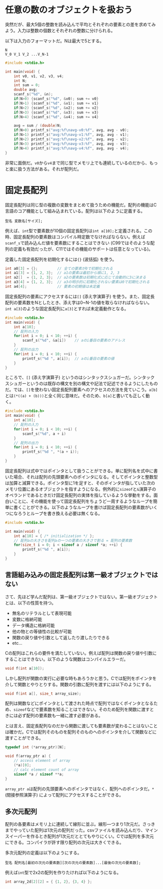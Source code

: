 # 任意の数のオブジェクトを扱おう

突然だが、最大5個の整数を読み込んで平均とそれぞれの要素との差を求めてみよう。入力は整数の個数とそれぞれの整数に分けられる。

以下は入力のフォーマットだ。Nは最大で5とする。

```
N
V_0 V_1 V_2 ...V_N-1
```

```c
#include <stdio.h>

int main(void) {
    int v0, v1, v2, v3, v4;
    int N;
    int sum = 0;
    double avg;
    scanf_s("%d", &n);
    if(N>0) {scanf_s("%d", &v0); sum += v0}
    if(N>1) {scanf_s("%d", &v1); sum += v1}
    if(N>2) {scanf_s("%d", &v2); sum += v2}
    if(N>3) {scanf_s("%d", &v3); sum += v3}
    if(N>4) {scanf_s("%d", &v4); sum += v4}

    avg = sum / (double)N;
    if(N>0) printf_s("avg:%f\navg-v0:%f", avg, avg - v0);
    if(N>1) printf_s("avg:%f\navg-v1:%f", avg, avg - v1);
    if(N>2) printf_s("avg:%f\navg-v2:%f", avg, avg - v2);
    if(N>3) printf_s("avg:%f\navg-v3:%f", avg, avg - v3);
    if(N>4) printf_s("avg:%f\navg-v4:%f", avg, avg - v4);
}
```

非常に面倒だ。`v0`から`v4`まで同じ型でメモリ上でも連続しているのだから、もっと楽に扱う方法がある。それが配列だ。

# 固定長配列

固定長配列は同じ型の複数の変数をまとめて扱うための機能だ。配列の機能はC言語のコア機能として組み込まれている。配列は以下のように定義する。

```
型名 変数名[サイズ];
```

例えば、`int`型で要素数が10個の固定長配列は`int a[10];`と定義される。この時、固定長配列の要素数はコンパイル時定数でなければならない。例えば`scanf_s`で読み込んだ値を要素数にすることはできない (C99ではそのような配列の定義も有効だったが、C11ではその機能のサポートは任意となっている)。

定義した固定長配列を初期化するには`{}` (波括弧) を使う。

```c
int a0[3] = {};         // 全ての要素が0で初期化される
int a1[3] = {1, 2, 3};  // a1の要素は最初から順に1, 2, 3
int a2[]  = {1, 2, 3};  // a2の要素数は初期化式に応じて自動的に3に決まる
int a3[4] = {1, 2, 3};  // a3の明示的に初期化されない要素は0で初期化される
int a4[4];              // 要素の初期値は未定義
```

固定長配列の要素にアクセスするには`[]` (添え字演算子) を使う。また、固定長配列の要素数をNとしたとき、添え字は0~N-1の値を取らなければならない。`int a[3]`のような固定長配列に`a[3]`とすれば未定義動作となる。

```c
#include <stdio.h>
int main(void) {
    int a[10];
    // 配列の入力
    for(int i = 0; i < 10; ++i) {
        scanf_s("%d", &a[i])    // aのi番目の要素のアドレス
    }
    // 配列の出力
    for(int i = 0; i < 10; ++i) {
        printf_s("%d ", a[i]);  // aのi番目の要素の値
    }
}
```

ところで、`[]` (添え字演算子) というのはシンタックスシュガーだ。シンタックスシュガーというのは既存の構文を別の構文や記法で記述できるようにしたものだ。では、`[]`を使わない固定長配列要素へのアクセスの方法を見ていこう。`a[b]`とは`(*((a) + (b)))`と全く同じ意味だ。そのため、`b[a]`と書いても正しく動く。

```c
#include <stdio.h>
int main(void) {
    int a[10];
    // 配列の入力
    for(int i = 0; i < 10; ++i) {
        scanf_s("%d", a + i)
    }
    // 配列の出力
    for(int i = 0; i < 10; ++i) {
        printf_s("%d ", *(a + i));
    }
}
```

固定長配列は式中ではポインタとして扱うことができる。単に配列名を式中に書いた場合、それは配列の先頭要素へのポインタになる。そしてポインタと整数型は加算と減算できる。ポインタ型に1を足すと、そのポインタが指していた次のメモリ位置にあるオブジェクトを指すようになる。例外的に`sizeof`と`&`演算子のオペランドであるときだけ固定長配列の実体を指しているような挙動をする。面白いことに、その機能を使って固定長配列をちょうど一周するようなループを簡単に書くことができる。以下のようなループを書けば固定長配列の要素数がいくつになろうとループを書き換える必要は無くなる。

```c
#include <stdio.h>

int main(void) {
    int a[10] = { /* initialization */ };
    // 配列aの大きさを配列aの一つの要素の大きさで割る = 配列の要素数
    for(size_t i = 0; i < sizeof a / sizeof *a; ++i) {
        printf_s("%d ", a[i]);
    }
}

```

## 言語組み込みの固定長配列は第一級オブジェクトではない

さて、先ほど学んだ配列は、第一級オブジェクトではない。第一級オブジェクトとは、以下の性質を持つ。

- 無名のリテラルとして表現可能
- 変数に格納可能
- データ構造に格納可能
- 他の物との等値性の比較が可能
- 関数の戻り値や引数として返したり渡したりできる
- etc...

Cの配列はこれらの要件を満たしていない。例えば配列は関数の戻り値や引数にすることはできない。以下のような関数はコンパイルエラーだ。

```c
void f(int a[10]);
```

しかし配列が関数の実行に必要な時もあろうかと思う。Cでは配列をポインタを介して関数とやりとりする。関数の引数に配列を渡すには以下のようにする。

```c
void f(int a[], size_t array_size);
```

配列は関数などにポインタとして渡された時点で配列ではなくポインタとなるため、`sizeof`などで要素数を知ることはできない。そのため配列を関数に渡すときには必ず配列の要素数も一緒に渡す必要がある。

とは言え、固定長配列なのだから関数に渡しても要素数が変わることはないことは確かだ。Cでは配列そのものを配列そのものへのポインタを介して関数などに渡すことができる。

```c
typedef int (*array_ptr)[N];

void f(array_ptr a) {
    // access element of array
    (*a)[0];
    // calc element count of array
    sizeof *a / sizeof **a;
}
```

`array_ptr a`は配列の先頭要素へのポインタではなく、配列へのポインタだ。`*` (間接参照演算子) によって配列にアクセスすることができる。

## 多次元配列

配列の各要素はメモリ上に連続して線形に並ぶ。線形―つまり1次元だ。さっきまでやっていた配列は1次元の配列だった。csvファイルを読み込んだり、マインスイーパーを作るとき配列が1次元だととてもやりにくい。Cでは配列を多次元にできる。コンパイラが許す限り配列の次元は大きくできる。

多次元配列の定義は以下のようにする。

```
型名 配列名[最初の次元の要素数][次の次元の要素数]...[最後の次元の要素数];
```

例えば`int`型で2x2の配列を作りたければ以下のようになる。

```c
int array_2d[2][2] = { {1, 2}, {3, 4} };
```
